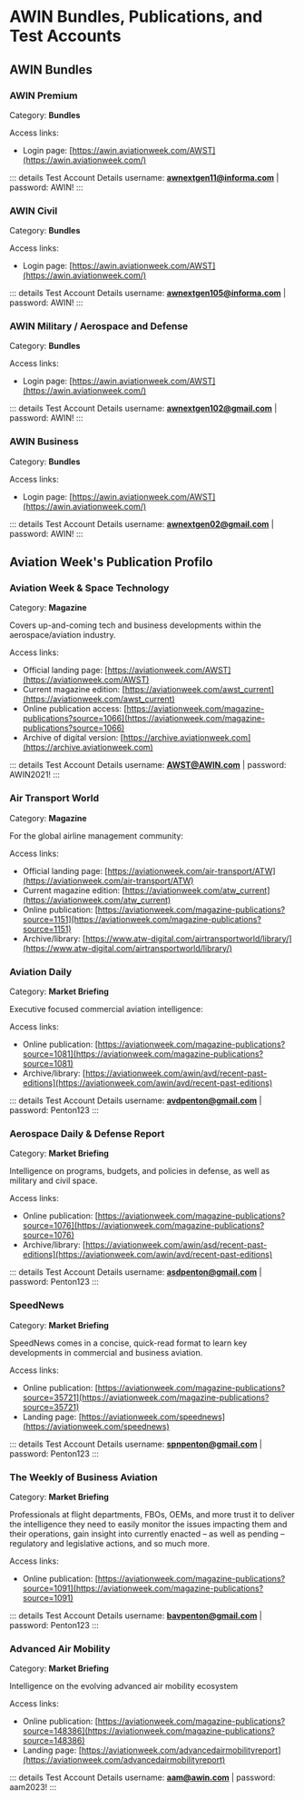 # AWIN Bundles, Publications, and Test Accounts

## AWIN Bundles

### AWIN Premium

Category: **Bundles**

Access links:

- Login page: [https://awin.aviationweek.com/AWST](https://awin.aviationweek.com/)

::: details Test Account Details
username: **awnextgen11@informa.com** | password: AWIN!
:::

### AWIN Civil

Category: **Bundles**

Access links:

- Login page: [https://awin.aviationweek.com/AWST](https://awin.aviationweek.com/)

::: details Test Account Details
username: **awnextgen105@informa.com** | password: AWIN!
:::

### AWIN Military / Aerospace and Defense

Category: **Bundles**

Access links:

- Login page: [https://awin.aviationweek.com/AWST](https://awin.aviationweek.com/)

::: details Test Account Details
username: **awnextgen102@gmail.com** | password: AWIN!
:::

### AWIN Business

Category: **Bundles**

Access links:

- Login page: [https://awin.aviationweek.com/AWST](https://awin.aviationweek.com/)

::: details Test Account Details
username: **awnextgen02@gmail.com** | password: AWIN!
:::

## Aviation Week's Publication Profilo

### Aviation Week & Space Technology

Category: **Magazine**

Covers up-and-coming tech and business developments within the aerospace/aviation industry.

Access links:

- Official landing page: [https://aviationweek.com/AWST](https://aviationweek.com/AWST)
- Current magazine edition: [https://aviationweek.com/awst_current](https://aviationweek.com/awst_current)
- Online publication access: [https://aviationweek.com/magazine-publications?source=1066](https://aviationweek.com/magazine-publications?source=1066)
- Archive of digital version: [https://archive.aviationweek.com](https://archive.aviationweek.com)

::: details Test Account Details
username: **AWST@AWIN.com** | password: AWIN2021!
:::

### Air Transport World

Category: **Magazine**

For the global airline management community:

Access links:

- Official landing page: [https://aviationweek.com/air-transport/ATW](https://aviationweek.com/air-transport/ATW)
- Current magazine edition: [https://aviationweek.com/atw_current](https://aviationweek.com/atw_current)
- Online publication: [https://aviationweek.com/magazine-publications?source=1151](https://aviationweek.com/magazine-publications?source=1151)
- Archive/library: [https://www.atw-digital.com/airtransportworld/library/](https://www.atw-digital.com/airtransportworld/library/)

### Aviation Daily

Category: **Market Briefing**

Executive focused commercial aviation intelligence:

Access links:

- Online publication: [https://aviationweek.com/magazine-publications?source=1081](https://aviationweek.com/magazine-publications?source=1081)
- Archive/library: [https://aviationweek.com/awin/avd/recent-past-editions](https://aviationweek.com/awin/avd/recent-past-editions)

::: details Test Account Details
username: **avdpenton@gmail.com** | password: Penton123
:::

### Aerospace Daily & Defense Report

Category: **Market Briefing**

Intelligence on programs, budgets, and policies in defense, as well as military and civil space.

Access links:

- Online publication: [https://aviationweek.com/magazine-publications?source=1076](https://aviationweek.com/magazine-publications?source=1076)
- Archive/library: [https://aviationweek.com/awin/asd/recent-past-editions](https://aviationweek.com/awin/avd/recent-past-editions)

::: details Test Account Details
username: **asdpenton@gmail.com** | password: Penton123
:::

### SpeedNews

Category: **Market Briefing**

SpeedNews comes in a concise, quick-read format to learn key developments in commercial and business aviation.

Access links:

- Online publication: [https://aviationweek.com/magazine-publications?source=35721](https://aviationweek.com/magazine-publications?source=35721)
- Landing page: [https://aviationweek.com/speednews](https://aviationweek.com/speednews)

::: details Test Account Details
username: **spnpenton@gmail.com** | password: Penton123
:::

### The Weekly of Business Aviation

Category: **Market Briefing**

Professionals at flight departments, FBOs, OEMs, and more trust it to deliver the intelligence they need to easily monitor the issues impacting them and their operations, gain insight into currently enacted – as well as pending – regulatory and legislative actions, and so much more.

Access links:

- Online publication: [https://aviationweek.com/magazine-publications?source=1091](https://aviationweek.com/magazine-publications?source=1091)

::: details Test Account Details
username: **bavpenton@gmail.com** | password: Penton123
:::

### Advanced Air Mobility

Category: **Market Briefing**

Intelligence on the evolving advanced air mobility ecosystem

Access links:

- Online publication: [https://aviationweek.com/magazine-publications?source=148386](https://aviationweek.com/magazine-publications?source=148386)
- Landing page: [https://aviationweek.com/advancedairmobilityreport](https://aviationweek.com/advancedairmobilityreport)

::: details Test Account Details
username: **aam@awin.com** | password: aam2023!
:::

